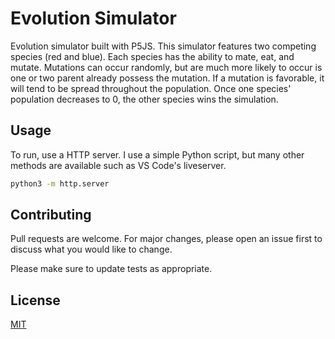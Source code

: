 # Evolution Simulator

Evolution simulator built with P5JS. This simulator features two competing species (red and blue). Each species has the ability to mate, eat, and mutate. Mutations can occur randomly, but are much more likely to occur is one or two parent already possess the mutation. If a mutation is favorable, it will tend to be spread throughout the population. Once one species' population decreases to 0, the other species wins the simulation. 

## Usage

To run, use a HTTP server. I use a simple Python script, but many other methods are available such as VS Code's liveserver.

```bash
python3 -m http.server
```


## Contributing
Pull requests are welcome. For major changes, please open an issue first to discuss what you would like to change.

Please make sure to update tests as appropriate.

## License
[MIT](https://choosealicense.com/licenses/mit/)